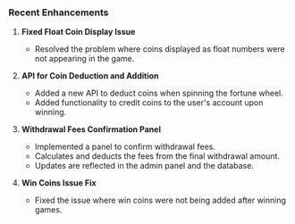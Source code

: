 ### Recent Enhancements

1. **Fixed Float Coin Display Issue**
   - Resolved the problem where coins displayed as float numbers were not appearing in the game.

2. **API for Coin Deduction and Addition**
   - Added a new API to deduct coins when spinning the fortune wheel.
   - Added functionality to credit coins to the user's account upon winning.

3. **Withdrawal Fees Confirmation Panel**
   - Implemented a panel to confirm withdrawal fees.
   - Calculates and deducts the fees from the final withdrawal amount.
   - Updates are reflected in the admin panel and the database.

4. **Win Coins Issue Fix**
   - Fixed the issue where win coins were not being added after winning games.

